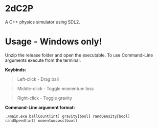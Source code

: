 # 2dC2P

A C++ physics simulator using SDL2.

# Usage - Windows only!

Unzip the release folder and open the executable.
To use Command-Line arguments execute from the terminal.

**Keybinds:**

> Left-click - Drag ball

> Middle-click - Toggle momentum loss

> Right-click - Toggle gravity

**Command-Line argument format:**

    ./main.exe ballCount[int] gravity[bool] randDensity[bool] randSpeed[int] momentumLoss[bool]
